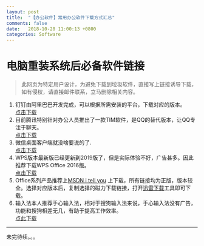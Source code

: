 ```yaml
---
layout: post
title:  "【办公软件】常用办公软件下载方式汇总"
comments: false
date:   2018-10-28 11:00:13 +0800
categories: Software
---
```


# 电脑重装系统后必备软件链接

> 此网页为特定用户设计，为避免下载到垃圾软件，直接写上链接诱导下载，如有侵权，请直接邮件联系，立马删除相关内容。

1. 钉钉由阿里巴巴开发完成，可以根据所需安装的平台，下载对应的版本。<br>[点击下载](https://tms.dingtalk.com/markets/dingtalk/download?spm=a3140.8736650.2231602.10.7f153a1aKAxSlw/?_blank)
2. 目前腾讯特别针对办公人员推出了一款TIM软件，是QQ的替代版本，让QQ专注于聊天。<br>
    [点击下载](https://im.qq.com/?_blank)
3. 微信桌面客户端就没啥要说的了.<br>[点击下载](https://pc.weixin.qq.com/?_blank)
4. WPS版本最新版已经更新到2019版了，但是实际体验不好，广告甚多。因此推荐下载WPS Office 2016版。<br>[点击下载](http://www.wps.cn/product/wps2016/?from=www.wps.cn/?_blank)
5. Office系列产品推荐上[MSDN i tell you](https://msdn.itellyou.cn/?_blank) 上下载，所有链接均为正版，版本较全。选择对应版本后，复制选择的磁力下载链接，打开[迅雷下载](http://x.xunlei.com/?_blank)工具即可下载。
6. 输入法本人推荐手心输入法，相对于搜狗输入法来说，手心输入法没有广告，功能和搜狗相差无几，有助于提高工作效率。<br>[点此下载](http://www.xinshuru.com/index.html/?_blank)

-------
未完待续。。。